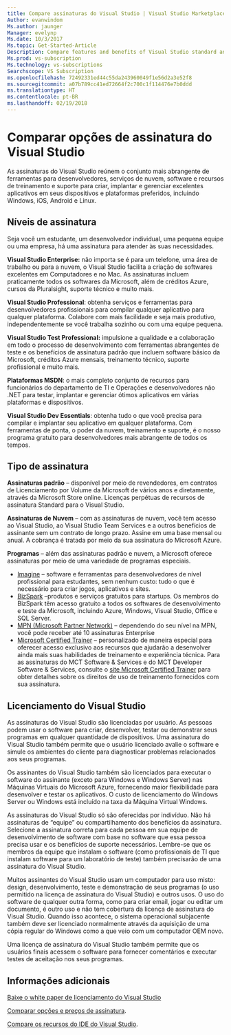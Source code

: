 ```yaml
---
title: Compare assinaturas do Visual Studio | Visual Studio Marketplace
Author: evanwindom
Ms.author: jaunger
Manager: evelynp
Ms.date: 10/3/2017
Ms.topic: Get-Started-Article
Description: Compare features and benefits of Visual Studio standard and cloud subscriptions
Ms.prod: vs-subscription
Ms.technology: vs-subscriptions
Searchscope: VS Subscription
ms.openlocfilehash: 72492331ed44c55da243960049f1e56d2a3e52f8
ms.sourcegitcommit: a07b789cc41ed72664f2c700c1f114476e7b0ddd
ms.translationtype: HT
ms.contentlocale: pt-BR
ms.lasthandoff: 02/19/2018
---
```

# <a name="compare-visual-studio-subscription-options"></a>Comparar opções de assinatura do Visual Studio

As assinaturas do Visual Studio reúnem o conjunto mais abrangente de ferramentas para desenvolvedores, serviços de nuvem, software e recursos de treinamento e suporte para criar, implantar e gerenciar excelentes aplicativos em seus dispositivos e plataformas preferidos, incluindo Windows, iOS, Android e Linux. 

## <a name="subscription-levels"></a>Níveis de assinatura
Seja você um estudante, um desenvolvedor individual, uma pequena equipe ou uma empresa, há uma assinatura para atender às suas necessidades. 

**Visual Studio Enterprise:** não importa se é para um telefone, uma área de trabalho ou para a nuvem, o Visual Studio facilita a criação de softwares excelentes em Computadores e no Mac. As assinaturas incluem praticamente todos os softwares da Microsoft, além de créditos Azure, cursos da Pluralsight, suporte técnico e muito mais.

**Visual Studio Professional**: obtenha serviços e ferramentas para desenvolvedores profissionais para compilar qualquer aplicativo para qualquer plataforma. Colabore com mais facilidade e seja mais produtivo, independentemente se você trabalha sozinho ou com uma equipe pequena.

**Visual Studio Test Professional:** impulsione a qualidade e a colaboração em todo o processo de desenvolvimento com ferramentas abrangentes de teste e os benefícios de assinatura padrão que incluem software básico da Microsoft, créditos Azure mensais, treinamento técnico, suporte profissional e muito mais.

**Plataformas MSDN**: o mais completo conjunto de recursos para funcionários do departamento de TI e Operações e desenvolvedores não .NET para testar, implantar e gerenciar ótimos aplicativos em várias plataformas e dispositivos.

**Visual Studio Dev Essentials**: obtenha tudo o que você precisa para compilar e implantar seu aplicativo em qualquer plataforma. Com ferramentas de ponta, o poder da nuvem, treinamento e suporte, é o nosso programa gratuito para desenvolvedores mais abrangente de todos os tempos.  

## <a name="subscription-types"></a>Tipo de assinatura
**Assinaturas padrão** – disponível por meio de revendedores, em contratos de Licenciamento por Volume da Microsoft de vários anos e diretamente, através da Microsoft Store online.  Licenças perpétuas de recursos de assinatura Standard para o Visual Studio. 

**Assinaturas de Nuvem** – com as assinaturas de nuvem, você tem acesso ao Visual Studio, ao Visual Studio Team Services e a outros benefícios de assinante sem um contrato de longo prazo.  Assine em uma base mensal ou anual. A cobrança é tratada por meio da sua assinatura do Microsoft Azure. 

**Programas** – além das assinaturas padrão e nuvem, a Microsoft oferece assinaturas por meio de uma variedade de programas especiais.

- [Imagine](https://imagine.microsoft.com/about) – software e ferramentas para desenvolvedores de nível profissional para estudantes, sem nenhum custo: tudo o que é necessário para criar jogos, aplicativos e sites.
- [BizSpark](https://bizspark.microsoft.com/About/Offers) –produtos e serviços gratuitos para startups.  Os membros do BizSpark têm acesso gratuito a todos os softwares de desenvolvimento e teste da Microsoft, incluindo Azure, Windows, Visual Studio, Office e SQL Server. 
- [MPN (Microsoft Partner Network)](https://partner.microsoft.com/) – dependendo do seu nível na MPN, você pode receber até 10 assinaturas Enterprise 
- [Microsoft Certified Trainer](https://www.microsoft.com/learning/mct-certification.aspx) – personalizado de maneira especial para oferecer acesso exclusivo aos recursos que ajudarão a desenvolver ainda mais suas habilidades de treinamento e experiência técnica. Para as assinaturas do MCT Software & Services e do MCT Developer Software & Services, consulte o [site Microsoft Certified Trainer](https://www.microsoft.com/learning/mct-certification.aspx#item-ID0EFAAAAACA) para obter detalhes sobre os direitos de uso de treinamento fornecidos com sua assinatura. 

## <a name="visual-studio-licensing"></a>Licenciamento do Visual Studio
As assinaturas do Visual Studio são licenciadas por usuário. As pessoas podem usar o software para criar, desenvolver, testar ou demonstrar seus programas em qualquer quantidade de dispositivos. Uma assinatura do Visual Studio também permite que o usuário licenciado avalie o software e simule os ambientes do cliente para diagnosticar problemas relacionados aos seus programas.

Os assinantes do Visual Studio também são licenciados para executar o software do assinante (exceto para Windows e Windows Server) nas Máquinas Virtuais do Microsoft Azure, fornecendo maior flexibilidade para desenvolver e testar os aplicativos. O custo de licenciamento do Windows Server ou Windows está incluído na taxa da Máquina Virtual Windows.

As assinaturas do Visual Studio só são oferecidas por indivíduo. Não há assinaturas de “equipe” ou compartilhamento dos benefícios da assinatura.  Selecione a assinatura correta para cada pessoa em sua equipe de desenvolvimento de software com base no software que essa pessoa precisa usar e os benefícios de suporte necessários. Lembre-se que os membros da equipe que instalam o software (como profissionais de TI que instalam software para um laboratório de teste) também precisarão de uma assinatura do Visual Studio. 

Muitos assinantes do Visual Studio usam um computador para uso misto: design, desenvolvimento, teste e demonstração de seus programas (o uso permitido na licença de assinatura do Visual Studio) e outros usos. O uso do software de qualquer outra forma, como para criar email, jogar ou editar um documento, é outro uso e não tem cobertura da licença de assinatura do Visual Studio. Quando isso acontece, o sistema operacional subjacente também deve ser licenciado normalmente através da aquisição de uma cópia regular do Windows como a que veio com um computador OEM novo.

Uma licença de assinatura do Visual Studio também permite que os usuários finais acessem o software para fornecer comentários e executar testes de aceitação nos seus programas.

## <a name="additional-information"></a>Informações adicionais
[Baixe o white paper de licenciamento do Visual Studio](https://www.microsoft.com/downloads/details.aspx?displaylang=en&FamilyID=2b1504e6-0bf1-46da-be0e-85cc792c6b9d)

[Comparar opções e preços de assinatura](https://www.visualstudio.com/vs/pricing).

[Compare os recursos do IDE do Visual Studio](https://www.visualstudio.com/vs/compare/).

 